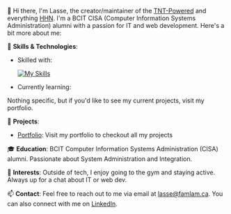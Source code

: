 👋 Hi there, I'm Lasse, the creator/maintainer of the [TNT-Powered](https://create.tntstack.org) and everything [HHN](https://www.famlam.ca). I'm a BCIT CISA (Computer Information Systems Administration) alumni with a passion for IT and web development. Here's a bit more about me:

🚀 **Skills & Technologies**:

- Skilled with:

  [![My Skills](https://skillicons.dev/icons?i=windows,bash,azure,aws,cloudflare,react,next,ts,tailwind,mysql,prisma)](https://skillicons.dev)

- Currently learning:

Nothing specific, but if you'd like to see my current projects, visit my portfolio.

💼 **Projects**:

- [Portfolio](https://lasse.famlam.ca): Visit my portfolio to checkout all my projects

🎓 **Education**:
BCIT Computer Information Systems Administration (CISA) alumni. Passionate about System Administration and Integration.

🌟 **Interests**:
Outside of tech, I enjoy going to the gym and staying active. Always up for a chat about IT or web dev.

📫 **Contact**:
Feel free to reach out to me via email at [lasse@famlam.ca](mailto:lasse@famlam.ca). You can also connect with me on [LinkedIn](https://www.linkedin.com/in/lasse-lammers-90a050234/).
